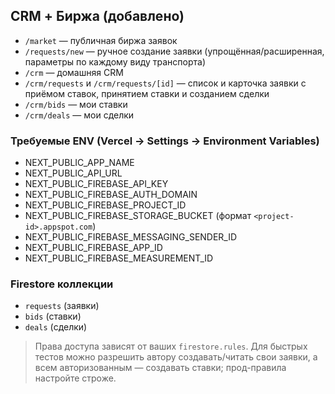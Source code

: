 

## CRM + Биржа (добавлено)
- `/market` — публичная биржа заявок
- `/requests/new` — ручное создание заявки (упрощённая/расширенная, параметры по каждому виду транспорта)
- `/crm` — домашняя CRM
- `/crm/requests` и `/crm/requests/[id]` — список и карточка заявки с приёмом ставок, принятием ставки и созданием сделки
- `/crm/bids` — мои ставки
- `/crm/deals` — мои сделки

### Требуемые ENV (Vercel → Settings → Environment Variables)
- NEXT_PUBLIC_APP_NAME
- NEXT_PUBLIC_API_URL
- NEXT_PUBLIC_FIREBASE_API_KEY
- NEXT_PUBLIC_FIREBASE_AUTH_DOMAIN
- NEXT_PUBLIC_FIREBASE_PROJECT_ID
- NEXT_PUBLIC_FIREBASE_STORAGE_BUCKET (формат `<project-id>.appspot.com`)
- NEXT_PUBLIC_FIREBASE_MESSAGING_SENDER_ID
- NEXT_PUBLIC_FIREBASE_APP_ID
- NEXT_PUBLIC_FIREBASE_MEASUREMENT_ID

### Firestore коллекции
- `requests` (заявки)
- `bids` (ставки)
- `deals` (сделки)

> Права доступа зависят от ваших `firestore.rules`. Для быстрых тестов можно разрешить автору создавать/читать свои заявки, а всем авторизованным — создавать ставки; прод-правила настройте строже.
